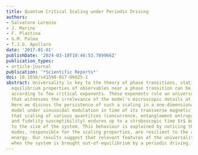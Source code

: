 ```yaml
---
title: Quantum Critical Scaling under Periodic Driving
authors:
- Salvatore Lorenzo
- J. Marino
- F. Plastina
- G.M. Palma
- T.J.G. Apollaro
date: '2017-01-01'
publishDate: '2024-03-10T10:46:53.789966Z'
publication_types:
- article-journal
publication: '*Scientific Reports*'
doi: 10.1038/s41598-017-06025-1
abstract: Universality is key to the theory of phase transitions, stating that the
  equilibrium properties of observables near a phase transition can be classified
  according to few critical exponents. These exponents rule an universal scaling behaviour
  that witnesses the irrelevance of the model's microscopic details at criticality.
  Here we discuss the persistence of such a scaling in a one-dimensional quantum Ising
  model under sinusoidal modulation in time of its transverse magnetic field. We show
  that scaling of various quantities (concurrence, entanglement entropy, magnetic
  and fidelity susceptibility) endures up to a stroboscopic time $τ$ bd, proportional
  to the size of the system. This behaviour is explained by noticing that the low-energy
  modes, responsible for the scaling properties, are resilient to the absorption of
  energy. Our results suggest that relevant features of the universality do hold also
  when the system is brought out-of-equilibrium by a periodic driving.
---
```

